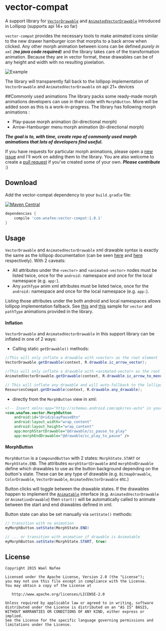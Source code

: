 # vector-compat
A support library for [`VectorDrawable`][1] and [`AnimatedVectorDrawable`][2] introduced in Lollipop (supports api 14+ so far)

`vector-compat` provides the necessary tools to make animated icons similar to the new drawer hamburger icon that morphs to a back arrow when clicked. Any other morph animation between icons can be defined _purely in `xml` (**no java code required**)_ and the library takes care of the transformation animation. Because they are in vector format, these drawables can be of any height and width with no resulting pixelation.

![Example](https://github.com/wnafee/vector-compat/blob/master/demo.gif)

The library will transparently fall back to the lollipop implementation of `VectorDrawable` and `AnimatedVectorDrawable` on api 21+ devices

##Commonly used animations
The library packs some ready-made morph animations developers can use in their code with `MorphButton`. More will be added soon as this is a work-in-progress. The library has following morph animations :
* Play-pause morph animation (bi-directional morph)
* Arrow-Hamburger menu morph animation (bi-directional morph)

_**The goal is to, with time, create repo of commonly used morph animations that lots of developers find useful.**_

If you have requests for particular morph animations, please open a [new issue](https://github.com/wnafee/vector-compat/issues/new) and I'll work on adding them to the library. You are also welcome to create a [pull request](https://github.com/wnafee/vector-compat/compare) if you've created some of your own. **_Please contribute_** :)

## Download
Add the vector-compat dependency to your `build.gradle` file:

[![Maven Central](https://img.shields.io/maven-central/v/com.wnafee/vector-compat.svg)](http://search.maven.org/#search%7Cga%7C1%7Cvector-compat)
```groovy
dependencies {
    compile 'com.wnafee:vector-compat:1.0.1'
}
```
## Usage
`VectorDrawable` and `AnimatedVectorDrawable` xml drawable syntax is exactly the same as the lollipop documentation (can be seen [here][1] and [here][2] respectively). With 2 caveats: 
* All attributes under the `<vector>` and `<animated-vector>` nodes must be listed twice, once for the `android:` namespace and once for the local namespace (e.g. `app:`).
* Any `pathType` anim xml attributes must be listed twice, once for the `android:` namespace and once for the local namespace (e.g. `app:`).

Listing those attributes under the both android and local namespaces allows lollipop implementation fallback. See [this][4] and [this][5] sample for `vector` and `pathType` animations provided in the library.

#### Inflation
`VectorDrawable` and `AnimatedVectorDrawable` in this support library can be inflated in one of 2 ways:

* Calling static `getDrawable()` methods:
```java
//This will only inflate a drawable with <vector> as the root element
VectorDrawable.getDrawable(context, R.drawable.ic_arrow_vector);

//This will only inflate a drawable with <animated-vector> as the root element
AnimatedVectorDrawable.getDrawable(context, R.drawable.ic_arrow_to_menu_animated_vector);

// This will inflate any drawable and will auto-fallback to the lollipop implementation on api 21+ devices
ResourcesCompat.getDrawable(context, R.drawable.any_drawable);
````

* directly from the `MorphButton` view in xml:
```xml
<!-- Insert xmlns:app="http://schemas.android.com/apk/res-auto" in your root layout element -->
<com.wnafee.vector.MorphButton
    android:id="@+id/playPauseBtn"
    android:layout_width="wrap_content"
    android:layout_height="wrap_content"
    app:morphStartDrawable="@drawable/ic_pause_to_play"
    app:morphEndDrawable="@drawable/ic_play_to_pause" /> 
```
#### MorphButton
`MorphButton` is a `CompoundButton` with 2 states: `MorphState.START` or `MorphState.END`. The attributes `morphStartDrawable` and `morphEndDrawable` define which drawables to use as the button background depending on the button's state. These can be any type of drawable (e.g. `BitmapDrawable`, `ColorDrawable`, `VectorDrawable`, `AnimatedVectorDrawable` etc.)

Button clicks will toggle between the drawable states. If the drawables happen to implement the [`Animatable`][3] interface (e.g. `AnimatedVectorDrawable` or `AnimationDrawable`) then `start()` will be automatically called to animate between the start and end drawables defined in xml.

 Button state can also be set manually via `setState()` methods:
```java
// transition with no animation
myMorphButton.setState(MorphState.END) 

// ... or transition with animation if drawable is Animatable
myMorphButton.setState(MorphState.START, true) 
````

## License

    Copyright 2015 Wael Nafee

    Licensed under the Apache License, Version 2.0 (the "License");
    you may not use this file except in compliance with the License.
    You may obtain a copy of the License at

       http://www.apache.org/licenses/LICENSE-2.0

    Unless required by applicable law or agreed to in writing, software
    distributed under the License is distributed on an "AS IS" BASIS,
    WITHOUT WARRANTIES OR CONDITIONS OF ANY KIND, either express or implied.
    See the License for the specific language governing permissions and
    limitations under the License.

[1]: http://developer.android.com/reference/android/graphics/drawable/VectorDrawable.html
[2]: http://developer.android.com/reference/android/graphics/drawable/AnimatedVectorDrawable.html
[3]: http://developer.android.com/reference/android/graphics/drawable/Animatable.html
[4]: https://github.com/wnafee/vector-compat/blob/master/library/src/main/res/drawable/ic_arrow_vector.xml
[5]: https://github.com/wnafee/vector-compat/blob/master/library/src/main/res/anim/arrow_to_drawer_path.xml
